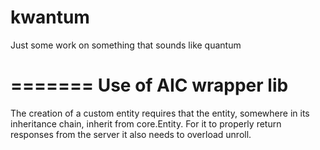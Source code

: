 kwantum
=======

Just some work on something that sounds like quantum


=======
Use of AIC wrapper lib
=======
The creation of a custom entity requires that the entity,
somewhere in its inheritance chain, inherit from
core.Entity. For it to properly return responses from the
server it also needs to overload unroll.


